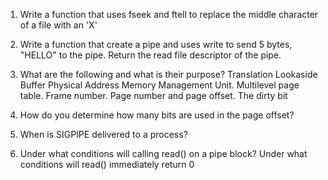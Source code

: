 1. Write a function that uses fseek and ftell to replace the middle character of a file with an 'X'
2. Write a function that create a pipe and uses write to send 5 bytes, "HELLO" to the pipe. Return the read file descriptor of the pipe.
3. What are the following and what is their purpose?
Translation Lookaside Buffer
Physical Address
Memory Management Unit. Multilevel page table. Frame number. Page number and page offset.
The dirty bit

4. How do you determine how many bits are used in the page offset?
5. When is SIGPIPE delivered to a process?
6. Under what conditions will calling read() on a pipe block? Under what conditions will read() immediately return 0